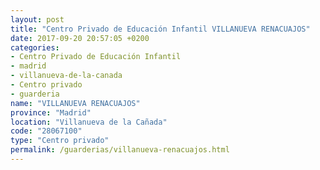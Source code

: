 ```yaml
---
layout: post
title: "Centro Privado de Educación Infantil VILLANUEVA RENACUAJOS"
date: 2017-09-20 20:57:05 +0200
categories:
- Centro Privado de Educación Infantil
- madrid
- villanueva-de-la-canada
- Centro privado
- guarderia
name: "VILLANUEVA RENACUAJOS"
province: "Madrid"
location: "Villanueva de la Cañada"
code: "28067100"
type: "Centro privado"
permalink: /guarderias/villanueva-renacuajos.html
---
```


